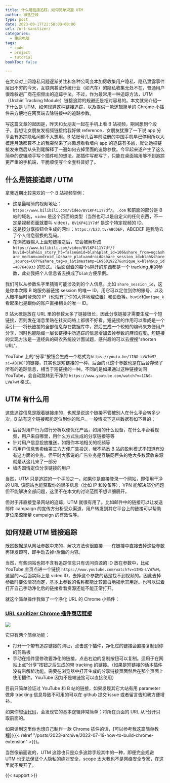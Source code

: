 ```yaml
---
title: 什么是链接追踪，如何简单规避 UTM
author: 椒盐豆豉
type: post
date: 2023-09-17T22:58:00+00:00
url: /url-sanitizer/
categories:
  - 重启电脑
tags:
  - code
  - project
  - tutorial
bookToc: false

---
```


在大众对上网隐私问题逐渐关注和各种公司变本加厉收集用户隐私、隐私泄露事件层出不穷的今天，互联网甚至传统行业（如汽车）的隐私收集无处不在，普通用户很难躲避厂商花招频出的追踪手法。不过，作为最常用一种追踪方法，UTM（Urchin Tracking Module）链接追踪的规避还是相对容易的。本文就来介绍一下什么是 UTM、如何规避这种链接追踪，以及提供一款逻辑简单的 Chrome 小插件来方便地在网页端去除链接中的追踪参数。

写这篇文章的起因是，昨天和女朋友一起在手机上看 B 站视频，期间想到个段子，我想让女朋友发视频链接给我好做 reference，女朋友犹豫了一下说 app 分享会有追踪隐私问题不大想用。B 站账号几百年前注册的中国手机早已停用所以大概连月活都算不上的我突然来了兴趣想看看墙内 app 的追踪有多凶，就让她把链接发来然后从头到尾解释了一遍如何去掉里面的追踪参数。今早起来遂产生了这么简单的逻辑顺手写个插件吧的想法。那插件写都写了，只能在桌面端用够不到追踪更严重的手机端，干脆顺便写个全套科普好了。

<!--more-->

## 什么是链接追踪 / UTM
拿我近期比较喜欢的一个 B 站视频举例：
- 这是最精简的视频地址：`https://www.bilibili.com/video/BV1KP411Y7df/`。`.com` 和前面的部分是 B 站的域名，`video` 是这个页面的类型（当然也可以是自定义的任何东西，不一定是视频页面就要叫 video），`BV1KP411Y7df` 是这个特定视频的 ID。
- 这是按分享按钮会生成的网址：`https://b23.tv/ABCDEF`，ABCDEF 是我隐去了个人信息替换的乱码。
- 在浏览器输入上面短链接之后，它会被解析成 `https://www.bilibili.com/video/BV1KP411Y7df/?buvid=blah&is_story_h5=false&mid=blah&plat_id=106&share_from=ugc&share_medium=android_i&share_plat=android&share_session_id=blah&share_source=COPY&share_tag=s_i&timestamp=1695019227&unique_k=blah&up_id=487640933` 的形式。`?`后面跟着的每个`&`隔开的东西都是一个 tracking 用的参数，此处我把个人信息省去换成了`blah`方便示例。

我们可以从参数名字里猜猜可能涉及到的个人信息。比如 `share_session_id`，这是你本次跟 B 站服务器链接 session 的唯一 ID，用它可以定位到你的账号，以及大概率当时登录的 IP（也就有了你的大体地理位置）和设备等。`buvid`和`unique_k`看起来也是跟你的账户直接相关的唯一 ID。

B 站大概是放在 URL 里的参数太多了链接很长，因此分享链接才需要生成一个短链接，否则发在消息里贴在社交网络上都很不好看。短链接的作用可以看成是一个索引——将长链接的全部信息存在数据库中，然后生成一个较短的编码来方便用户分享，同时也能隐藏一层长链接中所追踪的信息增加去掉参数的麻烦程度。短链接的实现方法是一道经典的码农系统设计面试题，感兴趣的可以去搜搜"shorten URL"。

YouTube 上的“分享”按钮会生成一个格式为`https://youtu.be/1ING-LVW7wM?si=ABCDEF`的链接，其实也是短链接的一种，后面的`si`这个参数也是在后台存储了所有的追踪信息，相当于短链接的一种。不同的是如果通过这种链接访问 YouTube，会自动跳转到干净的 `https://www.youtube.com/watch?v=1ING-LVW7wM` 格式。

## UTM 有什么用
这些追踪信息是跟着链接走的，也就是说这个链接不管被别人在什么平台转多少次，B 站有这个链接都能定位到你的账户。一般情况下这些数据有如下目的：
- 后台对用户行为进行分析以便优化产品，如用的什么设备，在什么平台看视频，用户来自哪里，用什么方式生成的分享链接等等
- 针对用户信息投放推送，如跟你本地相关的视频等
- 将用户信息售卖给第三方方便广告投送，我不熟悉 B 站的盈利模式不知道有没有这方面的业务，但平时大家说的广告业务是互联网巨头的绝大多数营收来源就是从这儿来了一部分
- 墙内国情定位分享链接的用户

当然，UTM 只是追踪的一个手段之一。如果你是直接登录一个网站，即便用干净的 URL 该网站也能获取你的很多信息（比如 IP 和设备等），VPN 能解决部分问题但不能解决全部问题，这里不在本文的讨论范围不想详细展开。

但对于非直接登录网站的追踪，UTM 就很有用了。比如邮件中的链接可以让发送邮件 campaign 的宣传方分析受众渠道，用户转发到其它平台上的链接可以帮助定位来源衡量 campaign 的有效性等。

## 如何规避 UTM 链接追踪
既然数据是从网址参数中来的，解决方法也很直接——在链接中直接去掉这些参数再转发即可，即手动去掉`?`后面的内容。

当然，有些网站也把不含有追踪信息只有访问资源的 ID 放在参数中，比如 YouTube 主页点进一个链接 `https://www.youtube.com/watch?v=1ING-LVW7wM`，这里的`v=`后面实际上是 video ID，去掉这个参数的话是找不到视频的。因此去掉参数时要依情况而定，基本上参数的名称都能比较直白地揭示其用途。也可以试着打开自己手动净化后的链接看看资源还能不能正常打开。

就这个简单操作我做了一个净化 URL 的 Chrome 小插件：
### [URL sanitizer Chrome 插件商店链接](https://chrome.google.com/webstore/detail/url-sanitizer/ajkpelpeineingjfmenbgkhophnlofgc)
![](https://lh3.googleusercontent.com/CC3g1LA5x-M7hcLmQhTUZ7mJGVGhHPqR48hXZpW3y3vUqq93q1LUVRaQHM-bczASA0oupmHr8KYZq02Q4t-kg8GV=w640-h400-e365-rj-sc0x00ffffff)

它只有两个简单功能：
- 打开一个带有追踪链接的网址，点击这个插件，净化过的链接会直接复制到你的剪贴板
- 手动在插件里修改要净化的链接，点击右边的复制按钮可以复制。适用于在网站上点“分享”按钮之后生成的带 tracking 的链接。（如果是短链接的话本插件没有带解析功能，需要在浏览器中打开生成的分享链接页面然后在那个页面上使用插件。YouTube 因为不是端链接可以直接使用）

目前只简单验证过 YouTube 和 B 站的链接，如果发现其它大站有用 parameter 做非 tracking 信息导致不可用的可以在 github 提交 issue 或者留言告知我方便增补。

如果你想[读代码](https://github.com/mtfront/url-sanitizer/blob/master/popup.js)，会发现它的基本逻辑非常简单：将所在页面的 URL 从`?`分开只取前面的。

如果读到这里你也想自己制作一款 Chrome 插件的话，[可以参考我这篇简单教程]({{< relref "/posts/2023-archive/2022-07-19-how-to-build-chrome-extension" >}})。

当然像前面说的，UTM 追踪也只是众多追踪手段其中的一种，即便完全规避 UTM 也无法保证个人隐私的绝对安全，scope 太大我也不是网络安全专家，在这里就不展开了。

{{< support >}}
